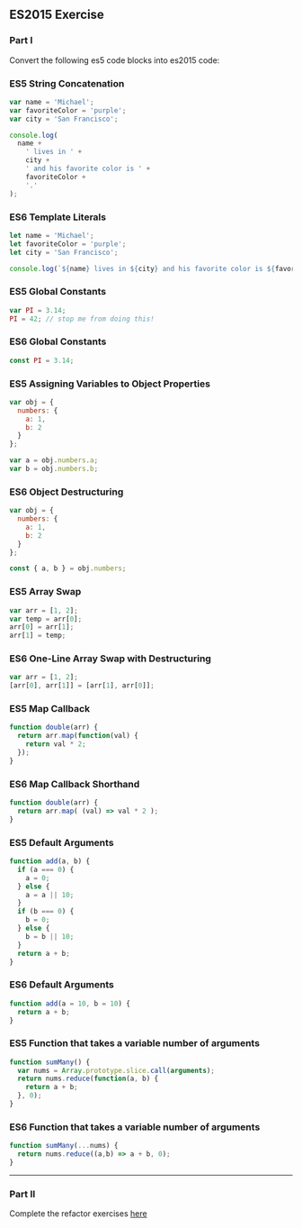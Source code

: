## ES2015 Exercise

### Part I

Convert the following es5 code blocks into es2015 code:

### ES5 String Concatenation

```javascript
var name = 'Michael';
var favoriteColor = 'purple';
var city = 'San Francisco';

console.log(
  name +
    ' lives in ' +
    city +
    ' and his favorite color is ' +
    favoriteColor +
    '.'
);
```

### ES6 Template Literals

```js
let name = 'Michael';
let favoriteColor = 'purple';
let city = 'San Francisco';

console.log(`${name} lives in ${city} and his favorite color is ${favoriteColor}.`);
```

### ES5 Global Constants

```javascript
var PI = 3.14;
PI = 42; // stop me from doing this!
```

### ES6 Global Constants

```js
const PI = 3.14;
```

### ES5 Assigning Variables to Object Properties

```javascript
var obj = {
  numbers: {
    a: 1,
    b: 2
  }
};

var a = obj.numbers.a;
var b = obj.numbers.b;
```

### ES6 Object Destructuring

```js
var obj = {
  numbers: {
    a: 1,
    b: 2
  }
};

const { a, b } = obj.numbers;
```

### ES5 Array Swap

```javascript
var arr = [1, 2];
var temp = arr[0];
arr[0] = arr[1];
arr[1] = temp;
```

### ES6 One-Line Array Swap with Destructuring

```js
var arr = [1, 2];
[arr[0], arr[1]] = [arr[1], arr[0]];
```

### ES5 Map Callback

```javascript
function double(arr) {
  return arr.map(function(val) {
    return val * 2;
  });
}
```

### ES6 Map Callback Shorthand

```js
function double(arr) {
  return arr.map( (val) => val * 2 );
}
```

### ES5 Default Arguments

```javascript
function add(a, b) {
  if (a === 0) {
    a = 0;
  } else {
    a = a || 10;
  }
  if (b === 0) {
    b = 0;
  } else {
    b = b || 10;
  }
  return a + b;
}
```

### ES6 Default Arguments

```js
function add(a = 10, b = 10) {
  return a + b;
}
```

### ES5 Function that takes a variable number of arguments

```javascript
function sumMany() {
  var nums = Array.prototype.slice.call(arguments);
  return nums.reduce(function(a, b) {
    return a + b;
  }, 0);
}
```

### ES6 Function that takes a variable number of arguments

```js
function sumMany(...nums) {
  return nums.reduce((a,b) => a + b, 0);
}
```

---

### Part II

Complete the refactor exercises [here](https://github.com/rithmschool/guess-the-password-assignment)